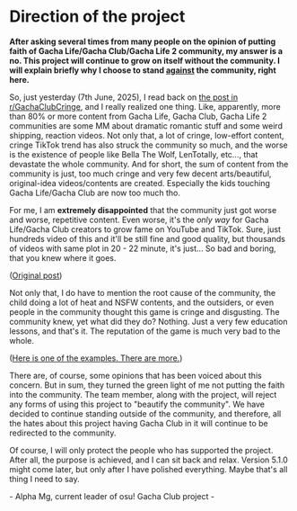 # Direction of the project

**After asking several times from many people on the opinion of putting faith of Gacha Life/Gacha Club/Gacha Life 2 community, my answer is a no. This project will continue to grow on itself without the community. I will explain briefly why I choose to stand <ins>against</ins> the community, right here.**

So, just yesterday (7th June, 2025), I read back on [the post in r/GachaClubCringe](https://www.reddit.com/r/GachaClubCringe/comments/1l2crtw/why_are_almost_all_of_the_new_gacha_lifeclub_mini/?utm_source=share&utm_medium=web3x&utm_name=web3xcss&utm_term=1&utm_content=share_button), and I really realized one thing. Like, apparently, more than 80% or more content from Gacha Life, Gacha Club, Gacha Life 2 communities are some MM about dramatic romantic stuff and some weird shipping, reaction videos. Not only that, a lot of cringe, low-effort content, cringe TikTok trend has also struck the community so much, and the worse is the existence of people like Bella The Wolf, LenTotally, etc..., that devastate the whole community. And for short, the sum of content from the community is just, too much cringe and very few decent arts/beautiful, original-idea videos/contents are created. Especially the kids touching Gacha Life/Gacha Club are now too much tho. 

For me, I am **extremely disappointed** that the community just got worse and worse, repetitive content. Even worse, it's the _only way_ for Gacha Life/Gacha Club creators to grow fame on YouTube and TikTok. Sure, just hundreds video of this and it'll be still fine and good quality, but thousands of videos with same plot in 20 - 22 minute, it's just... So bad and boring, that you knew where it goes.

([Original post](https://www.reddit.com/r/GachaClubCringe/comments/1l5p2yo/the_faith_onto_gacha_clubgacha_life_community/?utm_source=share&utm_medium=web3x&utm_name=web3xcss&utm_term=1&utm_content=share_button))

Not only that, I do have to mention the root cause of the community, the child doing a lot of heat and NSFW contents, and the outsiders, or even people in the community thought this game is cringe and disgusting. The community knew, yet what did they do? Nothing. Just a very few education lessons, and that's it. The reputation of the game is much very bad to the whole.

([Here is one of the examples. There are more.](https://www.reddit.com/r/GachaClubCringe/s/t2C0MzoarD))

There are, of course, some opinions that has been voiced about this concern. But in sum, they turned the green light of me not putting the faith into the community. The team member, along with the project, will reject any forms of using this project to "beautify the community". We have decided to continue standing outside of the community, and therefore, all the hates about this project having Gacha Club in it will continue to be redirected to the community. 

Of course, I will only protect the people who has supported the project. After all, the purpose is achieved, and I can sit back and relax. Version 5.1.0 might come later, but only after I have polished everything. Maybe that's all thing I need to say.

\- Alpha Mg, current leader of osu! Gacha Club project -
